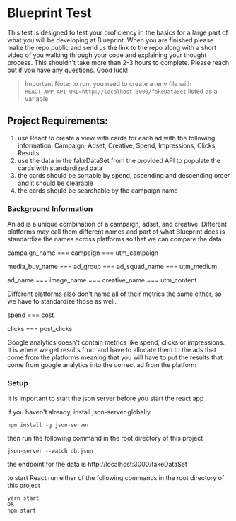 # Blueprint Test

This test is designed to test your proficiency in the basics for a large part of what you will be developing at Blueprint.
When you are finished please make the repo public and send us the link to the repo along with a short video of you walking through your code and explaining your thought process.
This shouldn't take more than 2-3 hours to complete.
Please reach out if you have any questions. Good luck!

> Important Note: to run, you need to create a .env file with `REACT_APP_API_URL=http://localhost:3000/fakeDataSet` listed as a variable

## Project Requirements:

1. use React to create a view with cards for each ad with the following information: Campaign, Adset, Creative, Spend, Impressions, Clicks, Results
2. use the data in the fakeDataSet from the provided API to populate the cards with standardized data
3. the cards should be sortable by spend, ascending and descending order and it should be clearable
4. the cards should be searchable by the campaign name

### Background Information

An ad is a unique combination of a campaign, adset, and creative. Different platforms may call them different names and part of what Blueprint does is standardize the names across platforms so that we can compare the data.

campaign_name === campaign === utm_campaign

media_buy_name === ad_group === ad_squad_name === utm_medium

ad_name === image_name === creative_name === utm_content

Different platforms also don't name all of their metrics the same either, so we have to standardize those as well.

spend === cost

clicks === post_clicks

Google analytics doesn't contain metrics like spend, clicks or impressions. It is where we get results from and have to allocate them to the ads that come from the platforms
meaning that you will have to put the results that come from google analytics into the correct ad from the platform

### Setup

It is important to start the json server before you start the react app

<!-- instructions on how to start the json server -->

if you haven't already, install json-server globally

```
npm install -g json-server
```

then run the following command in the root directory of this project

```
json-server --watch db.json
```

the endpoint for the data is http://localhost:3000/fakeDataSet

to start React run either of the following commands in the root directory of this project

```
yarn start
OR
npm start
```
